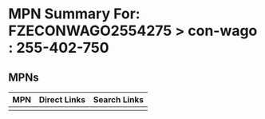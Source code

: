 



# MPN Summary For: FZECONWAGO2554275 > con-wago : 255-402-750

## MPNs
  

|MPN|Direct Links|Search Links|
| :--- | :--- | :--- |
||||
